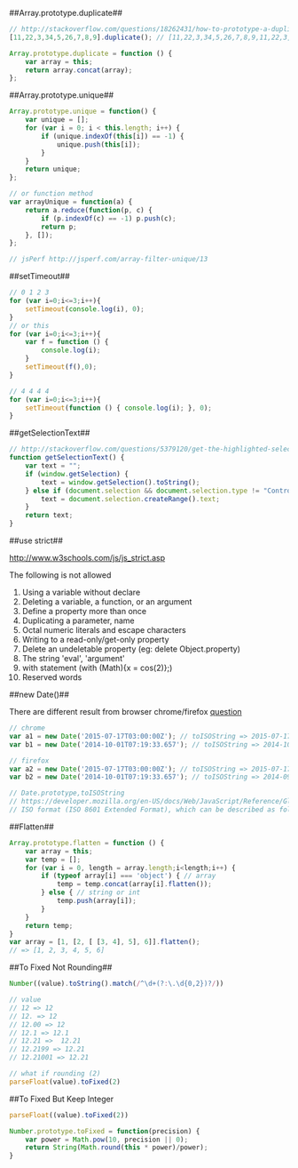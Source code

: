 
##Array.prototype.duplicate##
```js
// http://stackoverflow.com/questions/18262431/how-to-prototype-a-duplicate-prototype-method-for-array-in-javascript
[11,22,3,34,5,26,7,8,9].duplicate(); // [11,22,3,34,5,26,7,8,9,11,22,3,34,5,26,7,8,9]

Array.prototype.duplicate = function () {
    var array = this;
    return array.concat(array);
};
```

##Array.prototype.unique##
```js
Array.prototype.unique = function() {
    var unique = [];
    for (var i = 0; i < this.length; i++) {
        if (unique.indexOf(this[i]) == -1) {
            unique.push(this[i]);
        }
    }
    return unique;
};

// or function method
var arrayUnique = function(a) {
    return a.reduce(function(p, c) {
        if (p.indexOf(c) == -1) p.push(c);
        return p;
    }, []);
};

// jsPerf http://jsperf.com/array-filter-unique/13
```

##setTimeout##
```js
// 0 1 2 3
for (var i=0;i<=3;i++){
    setTimeout(console.log(i), 0);
}
// or this
for (var i=0;i<=3;i++){
    var f = function () {
        console.log(i);
    }
    setTimeout(f(),0);
}

// 4 4 4 4
for (var i=0;i<=3;i++){
    setTimeout(function () { console.log(i); }, 0);
}
```

##getSelectionText##
```js
// http://stackoverflow.com/questions/5379120/get-the-highlighted-selected-text
function getSelectionText() {
    var text = "";
    if (window.getSelection) {
        text = window.getSelection().toString();
    } else if (document.selection && document.selection.type != "Control") {
        text = document.selection.createRange().text;
    }
    return text;
}
```

##use strict##

http://www.w3schools.com/js/js_strict.asp

The following is not allowed

1. Using a variable without declare
2. Deleting a variable, a function, or an argument
3. Define a property more than once
4. Duplicating a parameter, name
5. Octal numeric literals and escape characters
6. Writing to a read-only/get-only property
7. Delete an undeletable property (eg: delete Object.property)
8. The string 'eval', 'argument'
9. with statement (with (Math){x = cos(2)};)
10. Reserved words

##new Date()##

There are different result from browser chrome/firefox [question](http://stackoverflow.com/questions/15109894/new-date-works-differently-in-chrome-and-firefox)

```js
// chrome
var a1 = new Date('2015-07-17T03:00:00Z'); // toISOString => 2015-07-17T03:00:00.000Z
var b1 = new Date('2014-10-01T07:19:33.657'); // toISOString => 2014-10-01T07:19:33.657Z

// firefox
var a2 = new Date('2015-07-17T03:00:00Z'); // toISOString => 2015-07-17T03:00:00.000Z
var b2 = new Date('2014-10-01T07:19:33.657'); // toISOString => 2014-09-30T23:19:33.657Z (wat!)

// Date.prototype,toISOString
// https://developer.mozilla.org/en-US/docs/Web/JavaScript/Reference/Global_Objects/Date/toISOString
// ISO format (ISO 8601 Extended Format), which can be described as follows: YYYY-MM-DDTHH:mm:ss.sssZ
```

##Flatten##
```js
Array.prototype.flatten = function () {
    var array = this;
    var temp = [];
    for (var i = 0, length = array.length;i<length;i++) {
        if (typeof array[i] === 'object') { // array
            temp = temp.concat(array[i].flatten());
        } else { // string or int
            temp.push(array[i]);
        }
    }
    return temp;
}
var array = [1, [2, [ [3, 4], 5], 6]].flatten();
// => [1, 2, 3, 4, 5, 6]
```

##To Fixed Not Rounding##
```js
Number((value).toString().match(/^\d+(?:\.\d{0,2})?/))

// value
// 12 => 12
// 12. => 12
// 12.00 => 12
// 12.1 => 12.1
// 12.21 =>  12.21
// 12.2199 => 12.21
// 12.21001 => 12.21

// what if rounding (2)
parseFloat(value).toFixed(2)
```

##To Fixed But Keep Integer

```js
parseFloat((value).toFixed(2))
```

```js
Number.prototype.toFixed = function(precision) {
    var power = Math.pow(10, precision || 0);
    return String(Math.round(this * power)/power);
}
```
